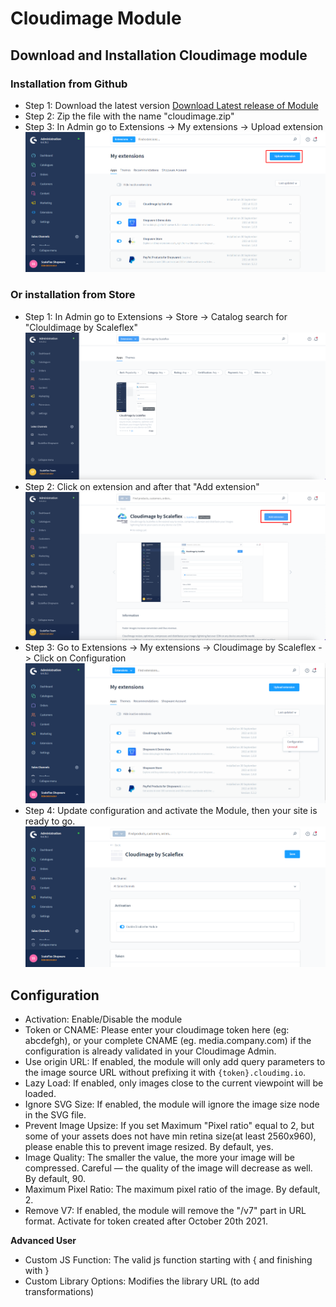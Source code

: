 # Cloudimage Module

## Download and Installation Cloudimage module

### Installation from Github
- Step 1: Download the latest version [Download Latest release of Module](https://github.com/scaleflex/shopware-cloudimage-plugin/releases)
- Step 2: Zip the file with the name "cloudimage.zip"
- Step 3: In Admin go to Extensions -> My extensions -> Upload extension
  ![](docs/upload-extension.png)
  
### Or installation from Store

- Step 1: In Admin go to Extensions -> Store -> Catalog search for "Clouldimage by Scaleflex"
  ![](docs/search.png)
- Step 2: Click on extension and after that "Add extension"
  ![](docs/add-extension.png)
- Step 3: Go to Extensions -> My extensions -> Cloudimage by Scaleflex -> Click on Configuration
  ![](docs/configuration.png)
- Step 4: Update configuration and activate the Module, then your site is ready to go.
  ![](docs/setting.png)
  
## Configuration
- Activation: Enable/Disable the module
- Token or CNAME: Please enter your cloudimage token here (eg: abcdefgh), or your complete CNAME (eg. media.company.com) if the configuration is already validated in your Cloudimage Admin.
- Use origin URL: If enabled, the module will only add query parameters to the image source URL without prefixing it with `{token}.cloudimg.io`.
- Lazy Load: If enabled, only images close to the current viewpoint will be loaded.
- Ignore SVG Size: If enabled, the module will ignore the image size node in the SVG file.
- Prevent Image Upsize: If you set Maximum "Pixel ratio" equal to 2, but some of your assets does not have min retina size(at least 2560x960), please enable this to prevent image resized. By default, yes.
- Image Quality: The smaller the value, the more your image will be compressed. Careful — the quality of the image will decrease as well. By default, 90.
- Maximum Pixel Ratio: The maximum pixel ratio of the image. By default, 2.
- Remove V7: If enabled, the module will remove the "/v7" part in URL format. Activate for token created after October 20th 2021.

**Advanced User**
- Custom JS Function: The valid js function starting with { and finishing with }
- Custom Library Options: Modifies the library URL (to add transformations)
